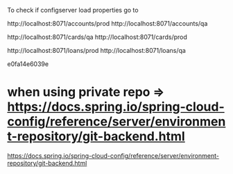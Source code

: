 
To check if configserver load properties go to

http://localhost:8071/accounts/prod
http://localhost:8071/accounts/qa

http://localhost:8071/cards/qa
http://localhost:8071/cards/prod

http://localhost:8071/loans/prod
http://localhost:8071/loans/qa

e0fa14e6039e

# when using private repo => https://docs.spring.io/spring-cloud-config/reference/server/environment-repository/git-backend.html
https://docs.spring.io/spring-cloud-config/reference/server/environment-repository/git-backend.html